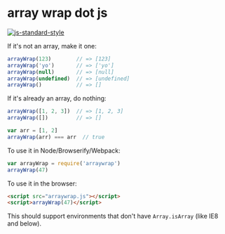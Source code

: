 array wrap dot js
=================
[![js-standard-style](https://img.shields.io/badge/code%20style-standard-brightgreen.svg)](http://standardjs.com/)

If it's not an array, make it one:

```js
arrayWrap(123)        // => [123]
arrayWrap('yo')       // => ['yo']
arrayWrap(null)       // => [null]
arrayWrap(undefined)  // => [undefined]
arrayWrap()           // => []
```

If it's already an array, do nothing:

```js
arrayWrap([1, 2, 3])  // => [1, 2, 3]
arrayWrap([])         // => []

var arr = [1, 2]
arrayWrap(arr) === arr  // true
```

To use it in Node/Browserify/Webpack:

```js
var arrayWrap = require('arraywrap')
arrayWrap(47)
```

To use it in the browser:

```html
<script src="arraywrap.js"></script>
<script>arrayWrap(47)</script>
```

This should support environments that don't have `Array.isArray` (like IE8 and below).
